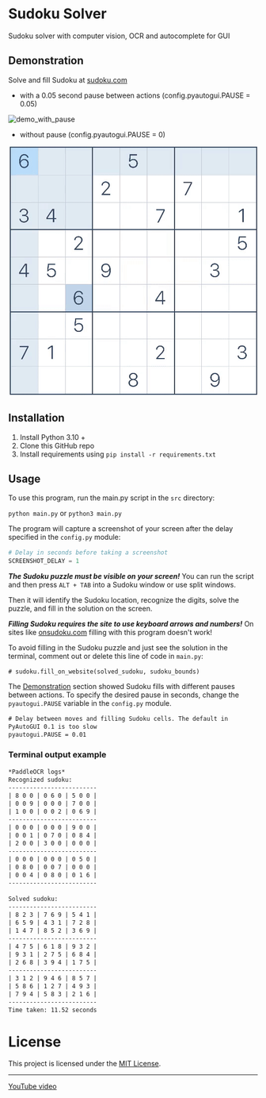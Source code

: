 # Sudoku Solver

Sudoku solver with computer vision, OCR and autocomplete for GUI

## Demonstration

Solve and fill Sudoku at [sudoku.com](https://sudoku.com)

+ with a 0.05 second pause between actions (config.pyautogui.PAUSE = 0.05)

![demo_with_pause](demo_with_pause.gif)

+ without pause (config.pyautogui.PAUSE = 0)

![demo_without_pause](demo_without_pause.gif)

## Installation

1) Install Python 3.10 +
2) Clone this GitHub repo
3) Install requirements using `pip install -r requirements.txt`

## Usage

To use this program, run the main.py script in the `src` directory:

`python main.py` or `python3 main.py`

The program will capture a screenshot of your screen after the delay specified in the `config.py` module:

```python
# Delay in seconds before taking a screenshot
SCREENSHOT_DELAY = 1
```

***The Sudoku puzzle must be visible on your screen!*** 
You can run the script and then press `ALT + TAB` into a Sudoku window or use split windows.

Then it will identify the Sudoku location, recognize the digits, solve the puzzle, and fill in the solution on the screen.

***Filling Sudoku requires the site to use keyboard arrows and numbers!*** 
On sites like [onsudoku.com](https://onsudoku.com/play-sudoku/) filling with this program doesn't work!

To avoid filling in the Sudoku puzzle and just see the solution in the terminal, 
comment out or delete this line of code in `main.py`:

```
# sudoku.fill_on_website(solved_sudoku, sudoku_bounds)
```

The [Demonstration](#demonstration) section showed Sudoku fills with different pauses between actions. 
To specify the desired pause in seconds, change the `pyautogui.PAUSE` variable in the `config.py` module.

```
# Delay between moves and filling Sudoku cells. The default in PyAutoGUI 0.1 is too slow
pyautogui.PAUSE = 0.01
```

### Terminal output example

```
*PaddleOCR logs*
Recognized sudoku:
-------------------------
| 8 0 0 | 0 6 0 | 5 0 0 | 
| 0 0 9 | 0 0 0 | 7 0 0 | 
| 1 0 0 | 0 0 2 | 0 6 9 | 
-------------------------
| 0 0 0 | 0 0 0 | 9 0 0 | 
| 0 0 1 | 0 7 0 | 0 8 4 | 
| 2 0 0 | 3 0 0 | 0 0 0 | 
-------------------------
| 0 0 0 | 0 0 0 | 0 5 0 | 
| 0 8 0 | 0 0 7 | 0 0 0 | 
| 0 0 4 | 0 8 0 | 0 1 6 | 
-------------------------

Solved sudoku:
-------------------------
| 8 2 3 | 7 6 9 | 5 4 1 | 
| 6 5 9 | 4 3 1 | 7 2 8 | 
| 1 4 7 | 8 5 2 | 3 6 9 | 
-------------------------
| 4 7 5 | 6 1 8 | 9 3 2 | 
| 9 3 1 | 2 7 5 | 6 8 4 | 
| 2 6 8 | 3 9 4 | 1 7 5 | 
-------------------------
| 3 1 2 | 9 4 6 | 8 5 7 | 
| 5 8 6 | 1 2 7 | 4 9 3 | 
| 7 9 4 | 5 8 3 | 2 1 6 | 
-------------------------
Time taken: 11.52 seconds
```

# License

This project is licensed under the [MIT License](LICENSE).

---

[YouTube video](https://youtu.be/8n7qjMnM_FQ)
